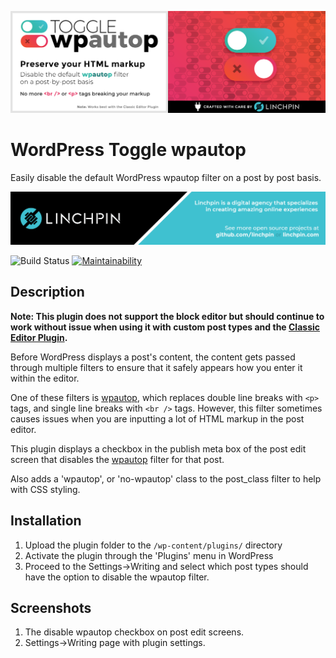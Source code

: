 ![Toggle wpautop](https://github.com/linchpin/toggle-wpautop/blob/master/.wordpress-org/banner-1544x500.png?raw=true)

# WordPress Toggle wpautop #

Easily disable the default WordPress wpautop filter on a post by post basis.

![Linchpin](https://github.com/linchpin/brand-assets/blob/master/github-opensource-banner.png?raw=true)

![Build Status](https://github.com/linchpin/toggle-wpautop/workflows/Create%20Release/badge.svg)
[![Maintainability](https://api.codeclimate.com/v1/badges/b0952123b4fc04922a85/maintainability)](https://codeclimate.com/github/linchpin/toggle-wpautop/maintainability)
## Description ##

**Note: This plugin does not support the block editor but should continue to work without issue when using it with custom post types and the [Classic Editor Plugin](https://wordpress.org/plugins/classic-editor/).**

Before WordPress displays a post's content, the content gets passed through multiple filters to ensure that it safely appears how you enter it within the editor.

One of these filters is [wpautop](http://codex.wordpress.org/Function_Reference/wpautop "wpautop"), which replaces double line breaks with `<p>` tags, and single line breaks with `<br />` tags. However, this filter sometimes causes issues when you are inputting a lot of HTML markup in the post editor.

This plugin displays a checkbox in the publish meta box of the post edit screen that disables the [wpautop](http://codex.wordpress.org/Function_Reference/wpautop "wpautop") filter for that post.

Also adds a 'wpautop', or 'no-wpautop' class to the post_class filter to help with CSS styling.

## Installation ##

1. Upload the plugin folder to the `/wp-content/plugins/` directory
2. Activate the plugin through the 'Plugins' menu in WordPress
3. Proceed to the Settings->Writing and select which post types should have the option to disable the wpautop filter.


## Screenshots ##

1. The disable wpautop checkbox on post edit screens.
2. Settings->Writing page with plugin settings.

